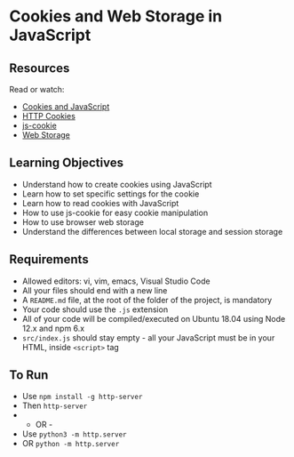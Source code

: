 # Cookies and Web Storage in JavaScript

## Resources
Read or watch:
- [Cookies and JavaScript](https://developer.mozilla.org/en-US/docs/Web/HTTP/Cookies)
- [HTTP Cookies](https://developer.mozilla.org/en-US/docs/Web/HTTP/Cookies)
- [js-cookie](https://github.com/js-cookie/js-cookie)
- [Web Storage](https://developer.mozilla.org/en-US/docs/Web/API/Web_Storage_API)

## Learning Objectives
- Understand how to create cookies using JavaScript
- Learn how to set specific settings for the cookie
- Learn how to read cookies with JavaScript
- How to use js-cookie for easy cookie manipulation
- How to use browser web storage
- Understand the differences between local storage and session storage

## Requirements
- Allowed editors: vi, vim, emacs, Visual Studio Code
- All your files should end with a new line
- A `README.md` file, at the root of the folder of the project, is mandatory
- Your code should use the `.js` extension
- All of your code will be compiled/executed on Ubuntu 18.04 using Node 12.x and npm 6.x
- `src/index.js` should stay empty - all your JavaScript must be in your HTML, inside `<script>` tag

## To Run
- Use `npm install -g http-server`
- Then `http-server`
- - OR -
- Use `python3 -m http.server`
- OR  `python -m http.server`